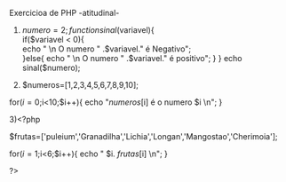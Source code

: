 Exercicioa de PHP -atitudinal-

1) $numero=2;     
  function sinal($variavel){  
     if($variavel < 0){  
    echo " \n O numero " .$variavel." é Negativo";    
     }else{
     echo " \n O numero " .$variavel." é positivo";
     }
   }
  echo sinal($numero);

2)  $numeros=[1,2,3,4,5,6,7,8,9,10];                                                                                                                                                                                                                       

  for($i=0;$i<10;$i++){
      echo "$numeros[$i] é o numero $i \n";
}

3)<?php


$frutas=['puleium','Granadilha','Lichia','Longan','Mangostao','Cherimoia'];


   for($i=1;$i<6;$i++){
      echo  " $i.  $frutas[$i] \n";
}

?>
